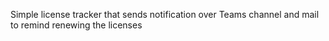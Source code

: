 Simple license tracker that sends notification over Teams channel and mail to remind renewing the licenses
